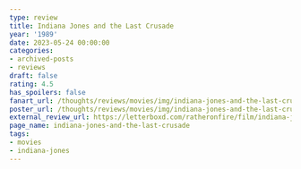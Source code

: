 ```yaml
---
type: review
title: Indiana Jones and the Last Crusade
year: '1989'
date: 2023-05-24 00:00:00
categories:
- archived-posts
- reviews
draft: false
rating: 4.5
has_spoilers: false
fanart_url: /thoughts/reviews/movies/img/indiana-jones-and-the-last-crusade_fanart.png
poster_url: /thoughts/reviews/movies/img/indiana-jones-and-the-last-crusade_poster.png
external_review_url: https://letterboxd.com/ratheronfire/film/indiana-jones-and-the-last-crusade/
page_name: indiana-jones-and-the-last-crusade
tags:
- movies
- indiana-jones
---
```


